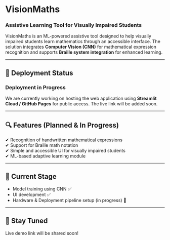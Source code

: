 # VisionMaths  
### **Assistive Learning Tool for Visually Impaired Students**  

VisionMaths is an ML-powered assistive tool designed to help visually impaired students learn mathematics through an accessible interface. The solution integrates **Computer Vision (CNN)** for mathematical expression recognition and supports **Braille system integration** for enhanced learning.  

---

## 🚧 Deployment Status  
### **Deployment in Progress**  
We are currently working on hosting the web application using **Streamlit Cloud / GitHub Pages** for public access. The live link will be added soon.  

---

## 🔍 Features (Planned & In Progress)  
✔ Recognition of handwritten mathematical expressions  
✔ Support for Braille math notation  
✔ Simple and accessible UI for visually impaired students  
✔ ML-based adaptive learning module  

---

## 📌 Current Stage  
- Model training using CNN ✅  
- UI development ✅  
- Hardware & Deployment pipeline setup (in progress) 🚧  

---

## 🔗 Stay Tuned  
Live demo link will be shared soon!
